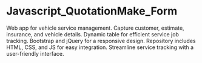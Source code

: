 # Javascript_QuotationMake_Form
Web app for vehicle service management. Capture customer, estimate, insurance, and vehicle details. Dynamic table for efficient service job tracking. Bootstrap and jQuery for a responsive design. Repository includes HTML, CSS, and JS for easy integration. Streamline service tracking with a user-friendly interface.
